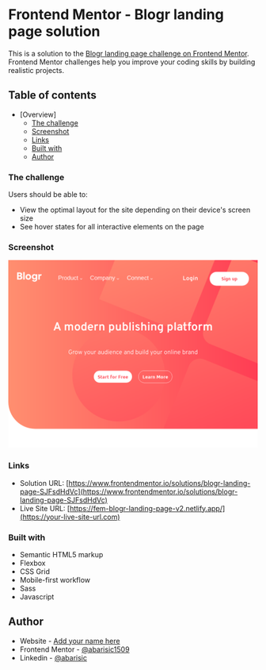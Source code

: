 # Frontend Mentor - Blogr landing page solution

This is a solution to the [Blogr landing page challenge on Frontend Mentor](https://www.frontendmentor.io/challenges/blogr-landing-page-EX2RLAApP). Frontend Mentor challenges help you improve your coding skills by building realistic projects. 

## Table of contents

- [Overview]
  - [The challenge](#the-challenge)
  - [Screenshot](#screenshot)
  - [Links](#links)
  - [Built with](#built-with)
  - [Author](#author)

### The challenge

Users should be able to:

- View the optimal layout for the site depending on their device's screen size
- See hover states for all interactive elements on the page

### Screenshot

![](./screenshot.png)

### Links

- Solution URL: [https://www.frontendmentor.io/solutions/blogr-landing-page-SJFsdHdVc](https://www.frontendmentor.io/solutions/blogr-landing-page-SJFsdHdVc)
- Live Site URL: [https://fem-blogr-landing-page-v2.netlify.app/](https://your-live-site-url.com)

### Built with

- Semantic HTML5 markup
- Flexbox
- CSS Grid
- Mobile-first workflow
- Sass
- Javascript


## Author

- Website - [Add your name here](https://www.your-site.com)
- Frontend Mentor - [@abarisic1509](https://www.frontendmentor.io/profile/abarisic1509)
- Linkedin - [@abarisic](https://www.linkedin.com/in/ana-marija-bari%C5%A1i%C4%87-3b88b523a/)

